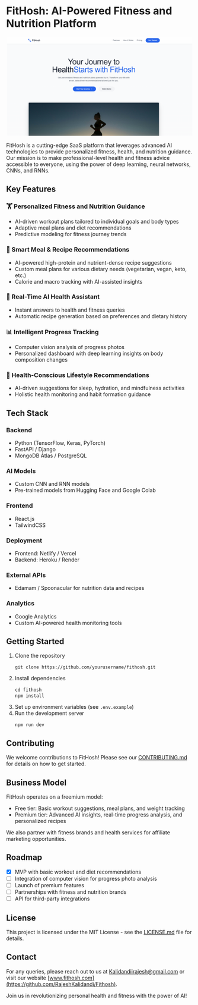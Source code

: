 # FitHosh: AI-Powered Fitness and Nutrition Platform

<p align="center">
  <img src="public/Fithosh.png" alt="FitHosh Logo" width="500"/>
</p>

FitHosh is a cutting-edge SaaS platform that leverages advanced AI technologies to provide personalized fitness, health, and nutrition guidance. Our mission is to make professional-level health and fitness advice accessible to everyone, using the power of deep learning, neural networks, CNNs, and RNNs.

## Key Features

### 🏋️ Personalized Fitness and Nutrition Guidance
- AI-driven workout plans tailored to individual goals and body types
- Adaptive meal plans and diet recommendations
- Predictive modeling for fitness journey trends

### 🥗 Smart Meal & Recipe Recommendations
- AI-powered high-protein and nutrient-dense recipe suggestions
- Custom meal plans for various dietary needs (vegetarian, vegan, keto, etc.)
- Calorie and macro tracking with AI-assisted insights

### 💬 Real-Time AI Health Assistant
- Instant answers to health and fitness queries
- Automatic recipe generation based on preferences and dietary history

### 📊 Intelligent Progress Tracking
- Computer vision analysis of progress photos
- Personalized dashboard with deep learning insights on body composition changes

### 🧘 Health-Conscious Lifestyle Recommendations
- AI-driven suggestions for sleep, hydration, and mindfulness activities
- Holistic health monitoring and habit formation guidance

## Tech Stack

### Backend
- Python (TensorFlow, Keras, PyTorch)
- FastAPI / Django
- MongoDB Atlas / PostgreSQL

### AI Models
- Custom CNN and RNN models
- Pre-trained models from Hugging Face and Google Colab

### Frontend
- React.js
- TailwindCSS

### Deployment
- Frontend: Netlify / Vercel
- Backend: Heroku / Render

### External APIs
- Edamam / Spoonacular for nutrition data and recipes

### Analytics
- Google Analytics
- Custom AI-powered health monitoring tools

## Getting Started

1. Clone the repository
   ```
   git clone https://github.com/yourusername/fithosh.git
   ```
2. Install dependencies
   ```
   cd fithosh
   npm install
   ```
3. Set up environment variables (see `.env.example`)
4. Run the development server
   ```
   npm run dev
   ```

## Contributing

We welcome contributions to FitHosh! Please see our [CONTRIBUTING.md](CONTRIBUTING.md) for details on how to get started.

## Business Model

FitHosh operates on a freemium model:
- Free tier: Basic workout suggestions, meal plans, and weight tracking
- Premium tier: Advanced AI insights, real-time progress analysis, and personalized recipes

We also partner with fitness brands and health services for affiliate marketing opportunities.

## Roadmap

- [x] MVP with basic workout and diet recommendations
- [ ] Integration of computer vision for progress photo analysis
- [ ] Launch of premium features
- [ ] Partnerships with fitness and nutrition brands
- [ ] API for third-party integrations

## License

This project is licensed under the MIT License - see the [LICENSE.md](LICENSE.md) file for details.

## Contact

For any queries, please reach out to us at Kalidandiirajesh@gmail.com or visit our website [www.fithosh.com](https://github.com/RajeshKalidandi/Fithosh).

Join us in revolutionizing personal health and fitness with the power of AI!
